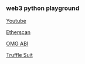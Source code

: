 ### web3 python playground

[Youtube](https://www.youtube.com/watch?v=prInJEq6JeI&list=PLS5SEs8ZftgVn38FOhXvLc0PoX_0hnJO9&index=2)

[Etherscan](https://etherscan.io/)

[OMG ABI](http://api.etherscan.io/api?module=contract&action=getabi&address=0xd26114cd6EE289AccF82350c8d8487fedB8A0C07&format=raw)

[Truffle Suit](https://trufflesuite.com/)
